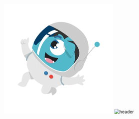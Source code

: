 ![myfile](astronaut.gif)
![header](https://capsule-render.vercel.app/api?type=wave&color=gradient&height=300&section=footer&text=Tasca4%20JUnits&fontSize=90)


